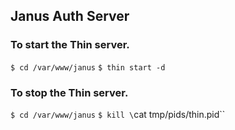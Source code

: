 ## Janus Auth Server

### To start the Thin server.

  `$ cd /var/www/janus`
  `$ thin start -d`

### To stop the Thin server.

  `$ cd /var/www/janus`
  `$ kill \`cat tmp/pids/thin.pid\``
